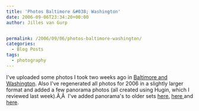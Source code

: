 ```yaml
---
title: 'Photos Baltimore &#038; Washington'
date: 2006-09-06T23:34:20+00:00
author: Jilles van Gurp


permalink: /2006/09/06/photos-baltimore-washington/
categories:
  - Blog Posts
tags:
  - photography
---
```

I've uploaded some photos I took two weeks ago in [Baltimore and Washington](https://www.jillesvangurp.com/Album/2006/2006-09%20Baltimore/index.html). Also I've regenerated all photos for 2006 in a slightly larger format and added a few panorama photos (all created using Hugin, which I reviewed last week).Ã‚Â  I've added panorama's to older sets [here](https://www.jillesvangurp.com/Album/2006/2006-03%20Winter%20through%20S80/index.html), [here ](https://www.jillesvangurp.com/Album/2006/2006-07%20France%20and%20Italy/02%20Avignon%20Arles%20Nimes%20Beaucaire/index.html)and [here](https://www.jillesvangurp.com/Album/2006/2006-07%20France%20and%20Italy/04%20Cremona%20Milan%20Parma/index.html).